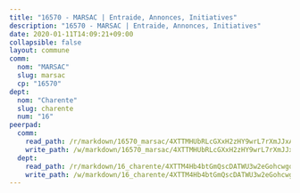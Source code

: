 ```yaml
---
title: "16570 - MARSAC | Entraide, Annonces, Initiatives"
description: "16570 - MARSAC | Entraide, Annonces, Initiatives"
date: 2020-01-11T14:09:21+09:00
collapsible: false
layout: commune
comm:
  nom: "MARSAC"
  slug: marsac
  cp: "16570"
dept:
  nom: "Charente"
  slug: charente
  num: "16"
peerpad:
  comm:
    read_path: /r/markdown/16570_marsac/4XTTMHUbRLcGXxH2zHY9wrL7rXmJJxAdZ2MDoPQkw3qMNDQGS
    write_path: /w/markdown/16570_marsac/4XTTMHUbRLcGXxH2zHY9wrL7rXmJJxAdZ2MDoPQkw3qMNDQGS-K3TgU9sp7qxpvwNQFq55Hyzixwn8mqh2zQFP3obGhv7abMgZ1aQK8daHv8z358TbiN3VKdYvUnediB1SoGttzCnhmS2EEFihc9Ji2nv8BQCiSbyfNoaDJfpgFmMvoB1c76jsU4Ev
  dept:
    read_path: /r/markdown/16_charente/4XTTM4Hb4btGmQscDATWU3w2eGohcwgqasCDtGWVahJnAEsq8
    write_path: /w/markdown/16_charente/4XTTM4Hb4btGmQscDATWU3w2eGohcwgqasCDtGWVahJnAEsq8-K3TgU9zhAjxEMbYrSr9VB24idAgS7xBryN3TjEsJmsrToRfRc8PWUu9zDXmtMXWLR7TNqZhAPJFsnJ4QbuWpLJvHpyW2q8LZxtsaakTfiMdj4HFsc11ZXzpn4aT8zYKZzSLwV1CA
---
```


